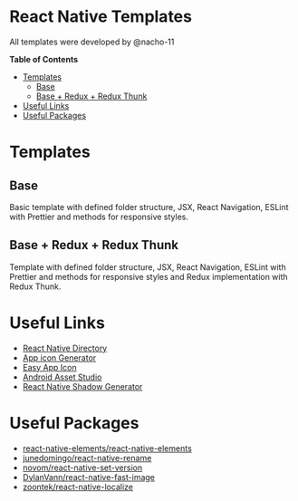 # React Native Templates

All templates were developed by @nacho-11

**Table of Contents**

<!-- START doctoc generated TOC please keep comment here to allow auto update -->
<!-- DON'T EDIT THIS SECTION, INSTEAD RE-RUN doctoc TO UPDATE -->

- [Templates](#templates)
  - [Base](#base)
  - [Base + Redux + Redux Thunk](#base--redux--redux-thunk)
- [Useful Links](#useful-links)
- [Useful Packages](#useful-packages)

<!-- END doctoc generated TOC please keep comment here to allow auto update -->

# Templates

## Base

Basic template with defined folder structure, JSX, React Navigation, ESLint with Prettier and methods for responsive styles.

## Base + Redux + Redux Thunk

Template with defined folder structure, JSX, React Navigation, ESLint with Prettier and methods for responsive styles and Redux implementation with Redux Thunk.

# Useful Links

- [React Native Directory](https://reactnative.directory/)
- [App icon Generator](https://appicon.co/)
- [Easy App Icon](https://easyappicon.com/)
- [Android Asset Studio](https://romannurik.github.io/AndroidAssetStudio/index.html)
- [React Native Shadow Generator](https://ethercreative.github.io/react-native-shadow-generator/)

# Useful Packages

- [react-native-elements/react-native-elements](https://github.com/react-native-elements/react-native-elements)
- [junedomingo/react-native-rename](https://github.com/junedomingo/react-native-rename)
- [novom/react-native-set-version ](https://github.com/novom/react-native-set-version)
- [DylanVann/react-native-fast-image](https://github.com/DylanVann/react-native-fast-image)
- [zoontek/react-native-localize](https://github.com/zoontek/react-native-localize)
